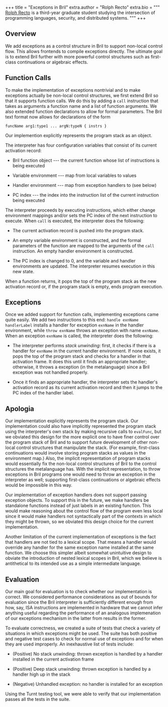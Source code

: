 +++
title = "Exceptions in Bril"
extra.author = "Rolph Recto"
extra.bio = """
[Rolph Recto](rolph-recto.github.io) is a third-year graduate student studying
the intersection of programming languages, security, and distributed systems.
"""
+++


## Overview

We add exceptions as a control structure in Bril to support non-local
control flow. 
This allows frontends to compile exceptions directly.
The ultimate goal is to extend Bril further with more powerful control
structures such as first-class continuations or algebraic effects.


## Function Calls

To make the implementation of exceptions nontrivial and to make exceptions
actually be non-local control structures, we first extend Bril so that it
supports function calls.
We do this by adding a `call` instruction that takes as arguments a
function name and a list of function arguments.
We also extended function declarations to allow for formal parameters.
The Bril text format now allows for declarations of the form

```
funcName arg1:type1 ... argN:typeN { instrs }
```

Our implemention explicitly represents the program stack as an object. 

The interpreter has four configuration variables that consist of its current
activation record:

* Bril function object --- the current function whose list of instructions
  is being executed

* Variable environment --- map from local variables to values

* Handler environment --- map from exception handlers to (see below)

* PC index --- the index into the instruction list of the current instruction
  being executed

The interpreter proceeds by executing instructions, which either change
environment mappings and/or sets the PC index of the next instruction
to execute.
When `call` is executed, the interpreter does the following:

* The current activation record is pushed into the program stack.

* An empty variable environment is constructed, and the formal parameters
  of the function are mapped to the arguments of the `call` instruction.
  An empty handler environment is constructed.

* The PC index is changed to 0, and the variable and handler environments 
  are updated.
  The interpreter resumes execution in this new state.

When a function returns, it pops the top of the program stack as the new
activation record or, if the program stack is empty, ends program execution.


## Exceptions

Once we added support for function calls, implementing exceptions came quite
easily.
We add two instructions to this end: `handle exnName handlerLabel`
installs a handler for exception `exnName` in the handler environment,
while `throw exnName` throws an exception with name `exnName`.
When an exception `exnName` is called, the interpreter does
the following:

* The interpreter performs *stack unwinding*: first, it checks if there
  is a handler for `exnName` in the current handler environment.
  If none exists, it pops the top of the program stack and checks for a handler
  in that activation frame.
  It does this until it finds an appropriate handler; otherwise, it throws
  a exception (in the metalanguage) since a Bril exception was not handled
  properly.

* Once it finds an appropriate handler, the interpreter sets the
  handler's activation record as its current activation record and then
  it jumps to the PC index of the handler label.


## Apologia

Our implementation explicitly represents the program stack.
Our implementation could also have implicitly represented the program stack
using the interpreter's own stack by making recursive calls to 
`evalFunc`, but we obviated this design for the more explicit one to have
finer control over the program stack of Bril and to support
future development of other non-local control structures that
manipulate the stack.
(For example, first-class continuations would involve storing program stacks
as values in the environment map.)
Also, the implicit representation of program stacks would essentially fix
the non-local control structures of Bril to the control structures
the metalanguage has.
With the implicit representation, to throw exceptions in Bril programs
one would need to throw an exception in the interpreter as well;
supporting first-class continuations or algebraic effects would be impossible
in this way.

Our implementation of exception handlers does not support passing
exception objects.
To support this in the future, we make handlers be standalone functions instead
of just labels in an existing function.
This would make reasoning about the control flow of the program even less local
since it would make handlers not syntactically part of the contexts in which
they might be thrown, so we obviated this design choice for the current
implementation.

Another limitation of the current implementation of exceptions is the fact that
handlers are not tied to a lexical scope. 
That means a handler would override any handler for the same exception name
installed at the same function.
We choose this simpler albeit somewhat unintuitive design to obviate the
introduction of nested lexical scopes in Bril, which we believe is
antithetical to its intended use as a simple intermediate language.


## Evaluation

Our main goal for evaluation is to check whether our implementation is correct.
We considered performance considerations as out of bounds for evaluation since
the Bril interpreter is sufficiently different enough from how, say, ISA
instructions are implemented in hardware that we cannot infer anything useful
regarding the performance of an analogous implemenation of our exceptions
mechanism in the latter from results in the former.

To evaluate correctness, we created a suite of tests that check a variety of
situations in which exceptions might be used.
The suite has both positive and negative test cases to check for normal use of
exceptions and for when they are used improperly.
An inexhaustive list of tests include:

* (Positive) No stack unwinding: thrown exception is handled by a handler 
  installed in the current activation frame

* (Positive) Deep stack unwinding: thrown exception is handled by a handler
  high up in the stack

* (Negative) Unhandled exception: no handler is installed for an exception

Using the Turnt testing tool, we were able to verify that our implementation
passes all the tests in the suite.



